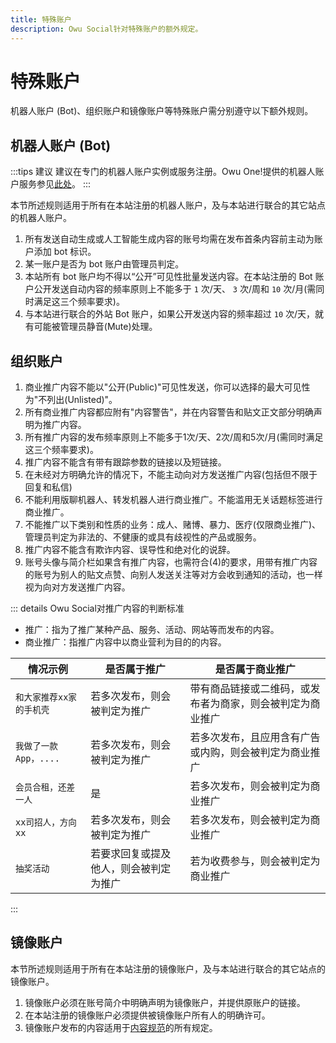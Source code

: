 ```yaml
---
title: 特殊账户
description: Owu Social针对特殊账户的额外规定。
---
```


# 特殊账户

机器人账户 (Bot)、组织账户和镜像账户等特殊账户需分别遵守以下额外规则。

## 机器人账户 (Bot)

:::tips 建议
建议在专门的机器人账户实例或服务注册。Owu One!提供的机器人账户服务参见[此处](/services/bots.md)。
:::

本节所述规则适用于所有在本站注册的机器人账户，及与本站进行联合的其它站点的机器人账户。

1. 所有发送自动生成或人工智能生成内容的账号均需在发布首条内容前主动为账户添加 bot 标识。
2. 某一账户是否为 bot 账户由管理员判定。
3. 本站所有 bot 账户均不得以“公开”可见性批量发送内容。在本站注册的 Bot 账户公开发送自动内容的频率原则上不能多于 `1` 次/天、 `3` 次/周和 `10` 次/月(需同时满足这三个频率要求)。
4. 与本站进行联合的外站 Bot 账户，如果公开发送内容的频率超过 `10` 次/天，就有可能被管理员静音(Mute)处理。

## 组织账户

1. 商业推广内容不能以"公开(Public)"可见性发送，你可以选择的最大可见性为"不列出(Unlisted)"。
2. 所有商业推广内容都应附有"内容警告"，并在内容警告和贴文正文部分明确声明为推广内容。
3. 所有推广内容的发布频率原则上不能多于1次/天、2次/周和5次/月(需同时满足这三个频率要求)。
4. 推广内容不能含有带有跟踪参数的链接以及短链接。
5. 在未经对方明确允许的情况下，不能主动向对方发送推广内容(包括但不限于回复和私信)
6. 不能利用版聊机器人、转发机器人进行商业推广。不能滥用无关话题标签进行商业推广。
7. 不能推广以下类别和性质的业务：成人、赌博、暴力、医疗(仅限商业推广)、管理员判定为非法的、不健康的或具有歧视性的产品或服务。
8. 推广内容不能含有欺诈内容、误导性和绝对化的说辞。
9. 账号头像与简介栏如果含有推广内容，也需符合(4)的要求，用带有推广内容的账号为别人的贴文点赞、向别人发送关注等对方会收到通知的活动，也一样视为向对方发送推广内容。

::: details Owu Social对推广内容的判断标准
- 推广：指为了推广某种产品、服务、活动、网站等而发布的内容。
- 商业推广：指推广内容中以商业营利为目的的内容。

| 情况示例 | 是否属于推广 | 是否属于商业推广 |
| --- | --- | --- |
| `和大家推荐xx家的手机壳` | 若多次发布，则会被判定为推广 | 带有商品链接或二维码，或发布者为商家，则会被判定为商业推广 |
| `我做了一款App，....` | 若多次发布，则会被判定为推广 | 若多次发布，且应用含有广告或内购，则会被判定为商业推广 |
| `会员合租，还差一人` | 是 | 若多次发布，则会被判定为商业推广 |
| `xx司招人，方向xx` | 若多次发布，则会被判定为推广 | 若多次发布，则会被判定为商业推广 |
| `抽奖活动` | 若要求回复或提及他人，则会被判定为推广 | 若为收费参与，则会被判定为商业推广 |
:::

## 镜像账户

本节所述规则适用于所有在本站注册的镜像账户，及与本站进行联合的其它站点的镜像账户。

1. 镜像账户必须在账号简介中明确声明为镜像账户，并提供原账户的链接。
2. 在本站注册的镜像账户必须提供被镜像账户所有人的明确许可。
3. 镜像账户发布的内容适用于[内容规范](/rules/content.md)的所有规定。

